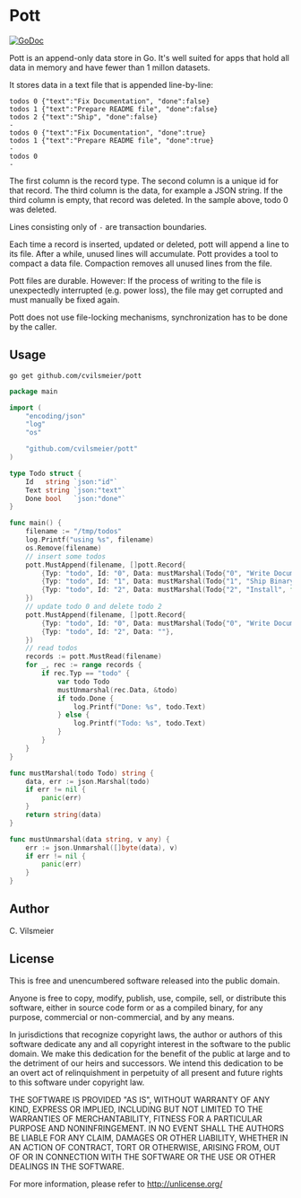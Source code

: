 Pott
===============================================================================

[![GoDoc](https://godoc.org/github.com/cvilsmeier/pott?status.svg)](https://godoc.org/github.com/cvilsmeier/pott)

Pott is an append-only data store in Go. It's well suited for
apps that hold all data in memory and have fewer than 1 millon datasets.

It stores data in a text file that is appended line-by-line:

    todos 0 {"text":"Fix Documentation", "done":false}
    todos 1 {"text":"Prepare README file", "done":false}
    todos 2 {"text":"Ship", "done":false}
    -
    todos 0 {"text":"Fix Documentation", "done":true}
    todos 1 {"text":"Prepare README file", "done":true}
    -
    todos 0
    -

The first column is the record type.
The second column is a unique id for that record.
The third column is the data, for example a JSON string.
If the third column is empty, that record was deleted.
In the sample above, todo 0 was deleted.

Lines consisting only of `-` are transaction boundaries.

Each time a record is inserted, updated or deleted, pott will append a line to
its file. After a while, unused lines will accumulate. Pott provides a 
tool to compact a data file. Compaction removes all unused
lines from the file.

Pott files are durable. However: If the process of writing to
the file is unexpectedly interrupted (e.g. power loss), the file may get
corrupted and must manually be fixed again.

Pott does not use file-locking mechanisms, synchronization has to be done
by the caller.



## Usage

    go get github.com/cvilsmeier/pott


```go
package main

import (
	"encoding/json"
	"log"
	"os"

	"github.com/cvilsmeier/pott"
)

type Todo struct {
	Id   string `json:"id"`
	Text string `json:"text"`
	Done bool   `json:"done"`
}

func main() {
	filename := "/tmp/todos"
	log.Printf("using %s", filename)
	os.Remove(filename)
	// insert some todos
	pott.MustAppend(filename, []pott.Record{
		{Typ: "todo", Id: "0", Data: mustMarshal(Todo{"0", "Write Documentation", false})},
		{Typ: "todo", Id: "1", Data: mustMarshal(Todo{"1", "Ship Binary", false})},
		{Typ: "todo", Id: "2", Data: mustMarshal(Todo{"2", "Install", false})},
	})
	// update todo 0 and delete todo 2
	pott.MustAppend(filename, []pott.Record{
		{Typ: "todo", Id: "0", Data: mustMarshal(Todo{"0", "Write Documentation", true})},
		{Typ: "todo", Id: "2", Data: ""},
	})
	// read todos
	records := pott.MustRead(filename)
	for _, rec := range records {
		if rec.Typ == "todo" {
			var todo Todo
			mustUnmarshal(rec.Data, &todo)
			if todo.Done {
				log.Printf("Done: %s", todo.Text)
			} else {
				log.Printf("Todo: %s", todo.Text)
			}
		}
	}
}

func mustMarshal(todo Todo) string {
	data, err := json.Marshal(todo)
	if err != nil {
		panic(err)
	}
	return string(data)
}

func mustUnmarshal(data string, v any) {
	err := json.Unmarshal([]byte(data), v)
	if err != nil {
		panic(err)
	}
}

```

## Author

C. Vilsmeier


## License

This is free and unencumbered software released into the public domain.

Anyone is free to copy, modify, publish, use, compile, sell, or
distribute this software, either in source code form or as a compiled
binary, for any purpose, commercial or non-commercial, and by any
means.

In jurisdictions that recognize copyright laws, the author or authors
of this software dedicate any and all copyright interest in the
software to the public domain. We make this dedication for the benefit
of the public at large and to the detriment of our heirs and
successors. We intend this dedication to be an overt act of
relinquishment in perpetuity of all present and future rights to this
software under copyright law.

THE SOFTWARE IS PROVIDED "AS IS", WITHOUT WARRANTY OF ANY KIND,
EXPRESS OR IMPLIED, INCLUDING BUT NOT LIMITED TO THE WARRANTIES OF
MERCHANTABILITY, FITNESS FOR A PARTICULAR PURPOSE AND NONINFRINGEMENT.
IN NO EVENT SHALL THE AUTHORS BE LIABLE FOR ANY CLAIM, DAMAGES OR
OTHER LIABILITY, WHETHER IN AN ACTION OF CONTRACT, TORT OR OTHERWISE,
ARISING FROM, OUT OF OR IN CONNECTION WITH THE SOFTWARE OR THE USE OR
OTHER DEALINGS IN THE SOFTWARE.

For more information, please refer to <http://unlicense.org/>
